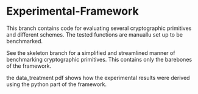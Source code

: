 # Experimental-Framework

This branch contains code for evaluating several cryptographic primitives and different schemes. The tested functions are manuallu set up to be benchmarked. 

See the skeleton branch for a simplified and streamlined manner of benchmarking cryptographic primitives. This contains only the barebones of the framework.

the data_treatment pdf shows how the experimental results were derived using the python part of the framework.


